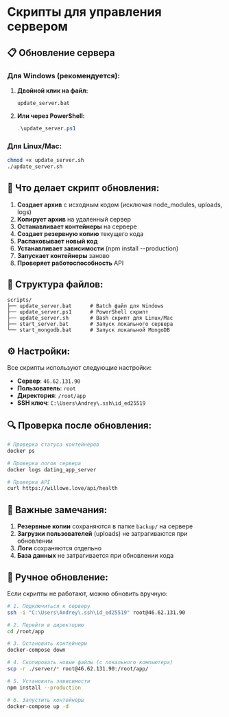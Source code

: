 # Скрипты для управления сервером

## 📋 Обновление сервера

### Для Windows (рекомендуется):

1. **Двойной клик на файл:**
   ```
   update_server.bat
   ```

2. **Или через PowerShell:**
   ```powershell
   .\update_server.ps1
   ```

### Для Linux/Mac:

```bash
chmod +x update_server.sh
./update_server.sh
```

## 🔧 Что делает скрипт обновления:

1. **Создает архив** с исходным кодом (исключая node_modules, uploads, logs)
2. **Копирует архив** на удаленный сервер
3. **Останавливает контейнеры** на сервере
4. **Создает резервную копию** текущего кода
5. **Распаковывает новый код**
6. **Устанавливает зависимости** (npm install --production)
7. **Запускает контейнеры** заново
8. **Проверяет работоспособность** API

## 📁 Структура файлов:

```
scripts/
├── update_server.bat      # Batch файл для Windows
├── update_server.ps1      # PowerShell скрипт
├── update_server.sh       # Bash скрипт для Linux/Mac
├── start_server.bat       # Запуск локального сервера
└── start_mongodb.bat      # Запуск локальной MongoDB
```

## ⚙️ Настройки:

Все скрипты используют следующие настройки:
- **Сервер**: `46.62.131.90`
- **Пользователь**: `root`
- **Директория**: `/root/app`
- **SSH ключ**: `C:\Users\Andrey\.ssh\id_ed25519`

## 🔍 Проверка после обновления:

```bash
# Проверка статуса контейнеров
docker ps

# Проверка логов сервера
docker logs dating_app_server

# Проверка API
curl https://willowe.love/api/health
```

## 🚨 Важные замечания:

1. **Резервные копии** сохраняются в папке `backup/` на сервере
2. **Загрузки пользователей** (uploads) не затрагиваются при обновлении
3. **Логи** сохраняются отдельно
4. **База данных** не затрагивается при обновлении кода

## 🔧 Ручное обновление:

Если скрипты не работают, можно обновить вручную:

```bash
# 1. Подключиться к серверу
ssh -i "C:\Users\Andrey\.ssh\id_ed25519" root@46.62.131.90

# 2. Перейти в директорию
cd /root/app

# 3. Остановить контейнеры
docker-compose down

# 4. Скопировать новые файлы (с локального компьютера)
scp -r ./server/* root@46.62.131.90:/root/app/

# 5. Установить зависимости
npm install --production

# 6. Запустить контейнеры
docker-compose up -d
``` 